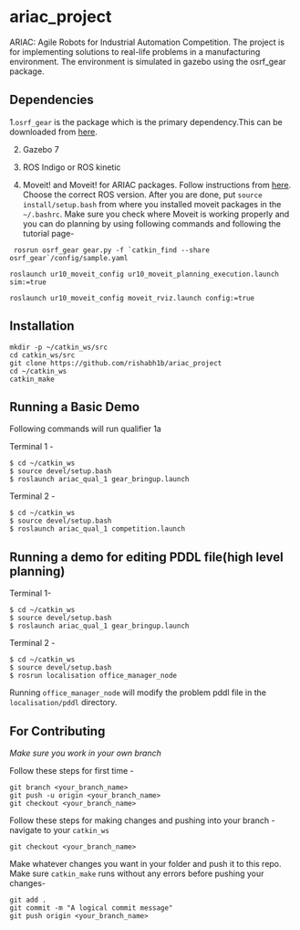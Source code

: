 # ariac_project
ARIAC: Agile Robots for Industrial Automation Competition. The project is for implementing solutions to real-life problems in a manufacturing environment. The environment is simulated in gazebo using the osrf_gear package.

## Dependencies
1.```osrf_gear``` is the package which is the primary dependency.This can be downloaded from [here](http://wiki.ros.org/ariac/Tutorials/SystemSetup). 

2. Gazebo 7

3. ROS Indigo or ROS kinetic

4. Moveit! and Moveit! for ARIAC packages. Follow instructions from [here](http://wiki.ros.org/ariac/Tutorials/MoveItInterface). Choose the correct ROS version. After you are done, put ```source install/setup.bash``` from where you installed moveit packages in the ```~/.bashrc```. Make sure you check where Moveit is working properly and you can do planning by using following commands and following the tutorial page-
```
 rosrun osrf_gear gear.py -f `catkin_find --share osrf_gear`/config/sample.yaml
 ```
 ```
 roslaunch ur10_moveit_config ur10_moveit_planning_execution.launch sim:=true
 ```
 ```
 roslaunch ur10_moveit_config moveit_rviz.launch config:=true
 ```


## Installation
```
mkdir -p ~/catkin_ws/src
cd catkin_ws/src
git clone https://github.com/rishabh1b/ariac_project
cd ~/catkin_ws
catkin_make
```

## Running a Basic Demo
Following commands will run qualifier 1a

Terminal 1 - 
```
$ cd ~/catkin_ws
$ source devel/setup.bash
$ roslaunch ariac_qual_1 gear_bringup.launch
```
Terminal 2 - 
```
$ cd ~/catkin_ws
$ source devel/setup.bash
$ roslaunch ariac_qual_1 competition.launch
```
## Running a demo for editing PDDL file(high level planning)
Terminal 1-
```
$ cd ~/catkin_ws
$ source devel/setup.bash
$ roslaunch ariac_qual_1 gear_bringup.launch
```
Terminal 2 - 
```
$ cd ~/catkin_ws
$ source devel/setup.bash
$ rosrun localisation office_manager_node
```
Running ```office_manager_node``` will modify the problem pddl file in the ```localisation/pddl``` directory.

## For Contributing
_Make sure you work in your own branch_

Follow these steps for first time -
```
git branch <your_branch_name>
git push -u origin <your_branch_name>
git checkout <your_branch_name>
```
Follow these steps for making changes and pushing into your branch - 
navigate to your ```catkin_ws```
```
git checkout <your_branch_name>
```
Make whatever changes you want in your folder and push it to this repo. Make sure ```catkin_make``` runs without any errors before pushing your changes-

```
git add .
git commit -m "A logical commit message"
git push origin <your_branch_name>

```
